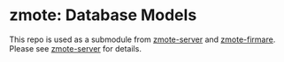 # zmote: Database Models

This repo is used as a submodule from [zmote-server][1] and [zmote-firmare][2].  Please see [zmote-server][1] for details.


[1]: https://github.com/zmoteio/zmote-server
[2]: https://github.com/zmoteio/zmote-firmware
